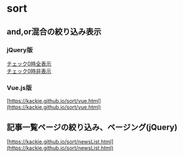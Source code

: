 # sort

## and,or混合の絞り込み表示

### jQuery版
[チェック0時全表示](https://kackie.github.io/sort/)  
[チェック0時非表示](https://kackie.github.io/sort/checked.html)

### Vue.js版
[https://kackie.github.io/sort/vue.html](https://kackie.github.io/sort/vue.html)

## 記事一覧ページの絞り込み、ページング(jQuery)
[https://kackie.github.io/sort/newsList.html](https://kackie.github.io/sort/newsList.html)